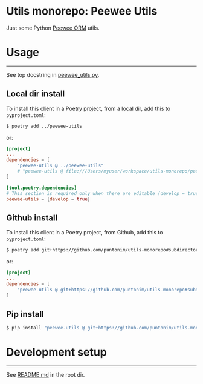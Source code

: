 **Utils monorepo: Peewee Utils**
==================================

Just some Python [Peewee ORM](https://github.com/coleifer/peewee) utils.


Usage
=====

---

See top docstring in [peewee_utils.py](peewee_utils/peewee_utils.py).

Local dir install
-----------------
To install this client in a Poetry project, from a local dir, add this to `pyproject.toml`:
```sh
$ poetry add ../peewee-utils
```
or:
```toml
[project]
...
dependencies = [
    "peewee-utils @ ../peewee-utils"
    # "peewee-utils @ file:///Users/myuser/workspace/utils-monorepo/peewee-utils"
]

[tool.poetry.dependencies]
# This section is required only when there are editable (develop = true) dependencies.
peewee-utils = {develop = true}
```

Github install
--------------
To install this client in a Poetry project, from Github, add this to `pyproject.toml`:
```sh
$ poetry add git+https://github.com/puntonim/utils-monorepo#subdirectory=peewee-utils
```
or:
```toml
[project]
...
dependencies = [
    "peewee-utils @ git+https://github.com/puntonim/utils-monorepo#subdirectory=peewee-utils",
]
```

Pip install
-----------
```sh
$ pip install "peewee-utils @ git+https://github.com/puntonim/utils-monorepo#subdirectory=peewee-utils"
```


Development setup
=================

---

See [README.md](../README.md) in the root dir.
